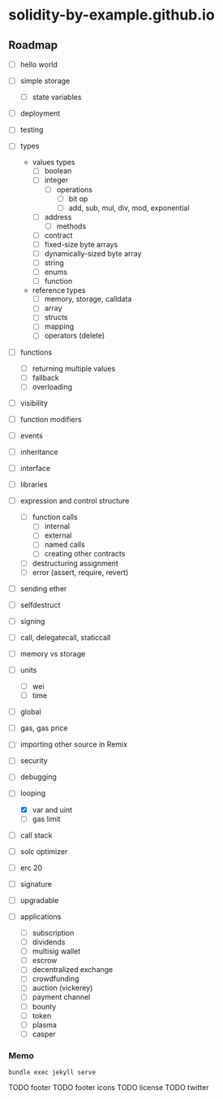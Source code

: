 # solidity-by-example.github.io

## Roadmap
- [ ] hello world
- [ ] simple storage
  - [ ] state variables
- [ ] deployment
- [ ] testing
- [ ] types
  - values types
    - [ ] boolean
    - [ ] integer
      - [ ] operations
        - [ ] bit op
        - [ ] add, sub, mul, div, mod, exponential
    - [ ] address
      - [ ] methods
    - [ ] contract
    - [ ] fixed-size byte arrays
    - [ ] dynamically-sized byte array
    - [ ] string
    - [ ] enums
    - [ ] function
  - reference types
      - [ ] memory, storage, calldata
      - [ ] array
      - [ ] structs
      - [ ] mapping
      - [ ] operators (delete)
- [ ] functions
  - [ ] returning multiple values
  - [ ] fallback
  - [ ] overloading
- [ ] visibility
- [ ] function modifiers
- [ ] events
- [ ] inheritance
- [ ] interface
- [ ] libraries
- [ ] expression and control structure
  - [ ] function calls
    - [ ] internal
    - [ ] external
    - [ ] named calls
    - [ ] creating other contracts
  - [ ] destructuring assignment
  - [ ] error (assert, require, revert)
- [ ] sending ether
- [ ] selfdestruct
- [ ] signing
- [ ] call, delegatecall, staticcall
- [ ] memory vs storage
- [ ] units
  - [ ] wei
  - [ ] time
- [ ] global
- [ ] gas, gas price
- [ ] importing other source in Remix
- [ ] security
- [ ] debugging
- [ ] looping
  - [x] var and uint
  - [ ] gas limit
- [ ] call stack
- [ ] solc optimizer
- [ ] erc 20
- [ ] signature
- [ ] upgradable

- [ ] applications
  - [ ] subscription
  - [ ] dividends
  - [ ] multisig wallet
  - [ ] escrow
  - [ ] decentralized exchange
  - [ ] crowdfunding
  - [ ] auction (vickerey)
  - [ ] payment channel
  - [ ] bounty
  - [ ] token
  - [ ] plasma
  - [ ] casper

### Memo
```
bundle exec jekyll serve
```

TODO footer
TODO footer icons
TODO license
TODO twitter
